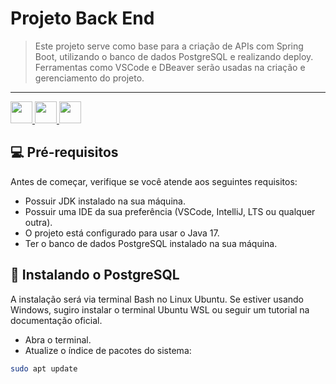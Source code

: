 # Projeto Back End

> Este projeto serve como base para a criação de APIs com Spring Boot, utilizando o banco de dados PostgreSQL e realizando deploy. Ferramentas como VSCode e DBeaver serão usadas na criação e gerenciamento do projeto.

<hr>
<a href="https://docs.spring.io/spring-boot/docs/current/reference/htmlsingle/#getting-started">
  <img height="35" src="https://img.shields.io/badge/Spring-6DB33F?style=for-the-badge&logo=spring&logoColor=white">
</a>
<a href="https://dbeaver.io/">
  <img height="35" src="https://img.shields.io/badge/Java-ED8B00?style=for-the-badge&logo=java&logoColor=white">
</a>
<a href="https://www.postgresql.org/">
  <img height="35" src="https://img.shields.io/badge/PostgreSQL-316192?style=for-the-badge&logo=postgresql&logoColor=white">
</a>

## 💻 Pré-requisitos

Antes de começar, verifique se você atende aos seguintes requisitos:

- Possuir JDK instalado na sua máquina.
- Possuir uma IDE da sua preferência (VSCode, IntelliJ, LTS ou qualquer outra).
- O projeto está configurado para usar o Java 17.
- Ter o banco de dados PostgreSQL instalado na sua máquina.

## 🚀 Instalando o PostgreSQL

A instalação será via terminal Bash no Linux Ubuntu. Se estiver usando Windows, sugiro instalar o terminal Ubuntu WSL ou seguir um tutorial na documentação oficial.

- Abra o terminal.
- Atualize o índice de pacotes do sistema:

```bash
sudo apt update
